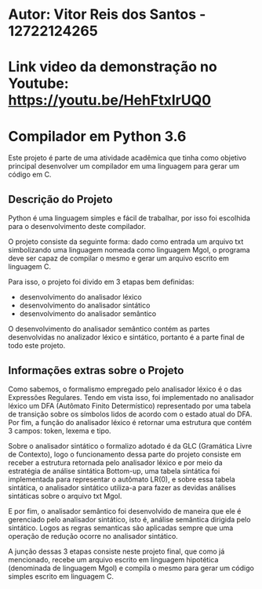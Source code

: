 # Autor: Vitor Reis dos Santos - 12722124265

# Link video da demonstração no Youtube: https://youtu.be/HehFtxIrUQ0

# Compilador em Python 3.6

Este projeto é parte de uma atividade acadêmica que tinha como objetivo principal desenvolver um compilador em uma linguagem para gerar um código em C.

## Descrição do Projeto

Python é uma linguagem simples e fácil de trabalhar, por isso foi escolhida para o desenvolvimento deste compilador.

O projeto consiste da seguinte forma: dado como entrada um arquivo txt simbolizando uma linguagem nomeada como linguagem Mgol, o programa deve ser capaz de compilar o mesmo e gerar um arquivo escrito em linguagem C.

Para isso, o projeto foi divido em 3 etapas bem definidas:

- desenvolvimento do analisador léxico
- desenvolvimento do analisador sintático
- desenvolvimento do analisador semântico

O desenvolvimento do analisador semântico contém as partes desenvolvidas no analizador léxico e sintático, portanto é a parte final de todo este projeto.

## Informações extras sobre o Projeto

Como sabemos, o formalismo empregado pelo analisador léxico é o das Expressões Regulares. Tendo em vista isso, foi implementado no analisador léxico um DFA (Autômato Finito Determístico) representado por uma tabela de transição sobre os símbolos lidos de acordo com o estado atual do DFA. Por fim, a função do analisador léxico é retornar uma estrutura que contém 3 campos: token, lexema e tipo.

Sobre o analisador sintático o formalizo adotado é da GLC (Gramática Livre de Contexto), logo o funcionamento dessa parte do projeto consiste em receber a estrutura retornada pelo analisador léxico e por meio da estratégia de análise sintática Bottom-up, uma tabela sintática foi implementada para representar o autômato LR(0), e sobre essa tabela sintática, o analisador sintático utiliza-a para fazer as devidas análises sintáticas sobre o arquivo txt Mgol.

E por fim, o analisador semântico foi desenvolvido de maneira que ele é gerenciado pelo analisador sintático, isto é, análise semântica dirigida pelo sintático. Logos as regras semanticas são aplicadas sempre que uma operação de redução ocorre no analisador sintático.

A junção dessas 3 etapas consiste neste projeto final, que como já mencionado, recebe um arquivo escrito em linguagem hipotética (denominada de linguagem Mgol) e compila o mesmo para gerar um código simples escrito em linguagem C.
